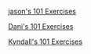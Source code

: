 [jason's 101 Exercises](hhttps://liberating-peak.glitch.me/)

[Dani's 101 Exercises](https://ambiguous-earthquake.glitch.me/)

[Kyndall's 101 Exercises](https://adaptive-mortarboard.glitch.me/)